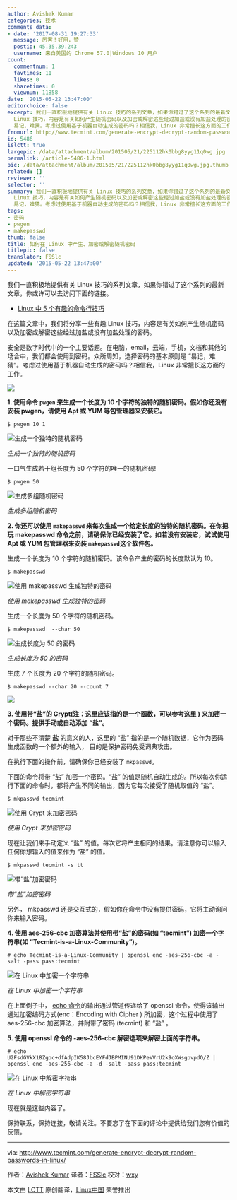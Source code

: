 ```yaml
---
author: Avishek Kumar
categories: 技术
comments_data:
- date: '2017-08-31 19:27:33'
  message: 厉害！好用，赞
  postip: 45.35.39.243
  username: 来自美国的 Chrome 57.0|Windows 10 用户
count:
  commentnum: 1
  favtimes: 11
  likes: 0
  sharetimes: 0
  viewnum: 11858
date: '2015-05-22 13:47:00'
editorchoice: false
excerpt: 我们一直积极地提供有关 Linux 技巧的系列文章，如果你错过了这个系列的最新文章，你或许可以去访问下面的链接。  Linux 中 5 个有趣的命令行技巧  在这篇文章中，我们将分享一些有趣
  Linux 技巧，内容是有关如何产生随机密码以及加密或解密这些经过加盐或没有加盐处理的密码。 安全是数字时代中的一个主要话题。在电脑，email，云端，手机，文档和其他的场合中，我们都会使用到密码。众所周知，选择密码的基本原则是
  易记，难猜。考虑过使用基于机器自动生成的密码吗？相信我，Linux 非常擅长这方面的工作。  1. 使用命令 pwgen 来生成一
fromurl: http://www.tecmint.com/generate-encrypt-decrypt-random-passwords-in-linux/
id: 5486
islctt: true
largepic: /data/attachment/album/201505/21/225112hk0bbg8yyg11q0wg.jpg
permalink: /article-5486-1.html
pic: /data/attachment/album/201505/21/225112hk0bbg8yyg11q0wg.jpg.thumb.jpg
related: []
reviewer: ''
selector: ''
summary: 我们一直积极地提供有关 Linux 技巧的系列文章，如果你错过了这个系列的最新文章，你或许可以去访问下面的链接。  Linux 中 5 个有趣的命令行技巧  在这篇文章中，我们将分享一些有趣
  Linux 技巧，内容是有关如何产生随机密码以及加密或解密这些经过加盐或没有加盐处理的密码。 安全是数字时代中的一个主要话题。在电脑，email，云端，手机，文档和其他的场合中，我们都会使用到密码。众所周知，选择密码的基本原则是
  易记，难猜。考虑过使用基于机器自动生成的密码吗？相信我，Linux 非常擅长这方面的工作。  1. 使用命令 pwgen 来生成一
tags:
- 密码
- pwgen
- makepasswd
thumb: false
title: 如何在 Linux 中产生、加密或解密随机密码
titlepic: false
translator: FSSlc
updated: '2015-05-22 13:47:00'
---
```


我们一直积极地提供有关 Linux 技巧的系列文章，如果你错过了这个系列的最新文章，你或许可以去访问下面的链接。


* [Linux 中 5 个有趣的命令行技巧](/article-5485-1.html)


在这篇文章中，我们将分享一些有趣 Linux 技巧，内容是有关如何产生随机密码以及加密或解密这些经过加盐或没有加盐处理的密码。


安全是数字时代中的一个主要话题。在电脑，email，云端，手机，文档和其他的场合中，我们都会使用到密码。众所周知，选择密码的基本原则是 “易记，难猜”。考虑过使用基于机器自动生成的密码吗？相信我，Linux 非常擅长这方面的工作。


![](/data/attachment/album/201505/21/225112hk0bbg8yyg11q0wg.jpg)


**1. 使用命令 `pwgen` 来生成一个长度为 10 个字符的独特的随机密码。假如你还没有安装 pwgen，请使用 Apt 或 YUM 等包管理器来安装它。**



```
$ pwgen 10 1

```

![生成一个独特的随机密码](/data/attachment/album/201505/21/225113cj49vaognvzanfov.gif)


*生成一个独特的随机密码*


一口气生成若干组长度为 50 个字符的唯一的随机密码!



```
$ pwgen 50

```

![生成多组随机密码](/data/attachment/album/201505/21/225114g0xf9gdzgxx5ce9x.gif)


*生成多组随机密码*


**2. 你还可以使用 `makepasswd` 来每次生成一个给定长度的独特的随机密码。在你把玩 makepasswd 命令之前，请确保你已经安装了它。如若没有安装它，试试使用 Apt 或 YUM 包管理器来安装 `makepasswd`这个软件包。**


生成一个长度为 10 个字符的随机密码。该命令产生的密码的长度默认为 10。



```
$ makepasswd 

```

![使用 makepasswd 生成独特的密码](/data/attachment/album/201505/21/225115f297xwyziwq23324.gif)


*使用 makepasswd 生成独特的密码*


生成一个长度为 50 个字符的随机密码。



```
$ makepasswd  --char 50

```

![生成长度为 50 的密码](/data/attachment/album/201505/21/225116y1mv05n6ha7171n3.gif)


*生成长度为 50 的密码*


生成 7 个长度为 20 个字符的随机密码。



```
$ makepasswd --char 20 --count 7

```

![](/data/attachment/album/201505/21/225122qvenx1t8xsozd18s.gif)


**3. 使用带“盐”的 Crypt(注：这里应该指的是一个函数，可以参考[这里](http://man7.org/linux/man-pages/man3/crypt.3.html) ) 来加密一个密码。提供手动或自动添加 “盐”。**


对于那些不清楚 **盐** 的意义的人，这里的 “盐” 指的是一个随机数据，它作为密码生成函数的一个额外的输入， 目的是保护密码免受词典攻击。


在执行下面的操作前，请确保你已经安装了 `mkpasswd`。


下面的命令将带 “盐” 加密一个密码。“盐” 的值是随机自动生成的。所以每次你运行下面的命令时，都将产生不同的输出，因为它每次接受了随机取值的 “盐”。



```
$ mkpasswd tecmint

```

![使用 Crypt 来加密密码](/data/attachment/album/201505/21/225122r7n2nkei25ivckqn.gif)


*使用 Crypt 来加密密码*


现在让我们来手动定义 “盐” 的值。每次它将产生相同的结果。请注意你可以输入任何你想输入的值来作为 “盐” 的值。



```
$ mkpasswd tecmint -s tt

```

![带“盐”加密密码](/data/attachment/album/201505/21/225124fj6r3pfj2dq0p25w.gif)


*带“盐”加密密码*


另外， mkpasswd 还是交互式的，假如你在命令中没有提供密码，它将主动询问你来输入密码。


**4. 使用 aes-256-cbc 加密算法并使用带“盐”的密码(如 “tecmint”) 加密一个字符串(如 “Tecmint-is-a-Linux-Community”)。**



```
# echo Tecmint-is-a-Linux-Community | openssl enc -aes-256-cbc -a -salt -pass pass:tecmint

```

![在 Linux 中加密一个字符串](/data/attachment/album/201505/21/225125mhz0g6ao99o5v006.gif)


*在 Linux 中加密一个字符串*


在上面例子中， [echo 命令](http://linux.cn/article-3948-1.html)的输出通过管道传递给了 openssl 命令，使得该输出通过加密编码方式(enc：Encoding with Cipher ) 所加密，这个过程中使用了 aes-256-cbc 加密算法，并附带了密码 (tecmint) 和 “盐” 。


**5. 使用 openssl 命令的 -aes-256-cbc 解密选项来解密上面的字符串。**



```
# echo U2FsdGVkX18Zgoc+dfAdpIK58JbcEYFdJBPMINU91DKPeVVrU2k9oXWsgpvpdO/Z | openssl enc -aes-256-cbc -a -d -salt -pass pass:tecmint

```

![在 Linux 中解密字符串](/data/attachment/album/201505/21/225126qhhaaupzazagouip.gif)


*在 Linux 中解密字符串*


现在就是这些内容了。


保持联系，保持连接，敬请关注。不要忘了在下面的评论中提供给我们您有价值的反馈。




---


via: <http://www.tecmint.com/generate-encrypt-decrypt-random-passwords-in-linux/>


作者：[Avishek Kumar](http://www.tecmint.com/author/avishek/) 译者：[FSSlc](https://github.com/FSSlc) 校对：[wxy](https://github.com/wxy)


本文由 [LCTT](https://github.com/LCTT/TranslateProject) 原创翻译，[Linux中国](http://linux.cn/) 荣誉推出